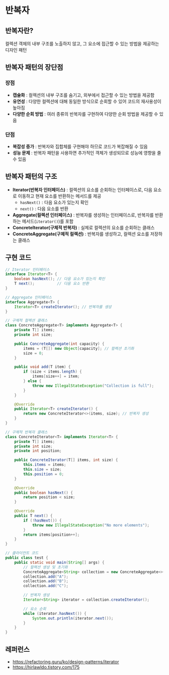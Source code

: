 # 반복자

## 반복자란?
컬렉션 객체의 내부 구조를 노출하지 않고, 그 요소에 접근할 수 있는 방법을 제공하는 디자인 패턴

## 반복자 패턴의 장단점
### 장점
- **캡슐화** : 컬렉션의 내부 구조를 숨기고, 외부에서 접근할 수 있는 방법을 제공함
- **유연성** : 다양한 컬렉션에 대해 동일한 방식으로 순회할 수 있어 코드의 재사용성이 높아짐
- **다양한 순회 방법** : 여러 종류의 반복자를 구현하여 다양한 순회 방법을 제공할 수 있음

### 단점
- **복잡성 증가** : 반복자와 집합체를 구현해야 하므로 코드가 복잡해질 수 있음
- **성능 문제** : 반복자 패턴을 사용하면 추가적인 객체가 생성되므로 성능에 영향을 줄 수 있음

## 반복자 패턴의 구조
- **Iterator(반복자 인터페이스)** : 컬렉션의 요소를 순회하는 인터페이스로, 다음 요소로 이동하고 현재 요소를 반환하는 메서드를 제공
  - `hasNext()` : 다음 요소가 있는지 확인
  - `next()` : 다음 요소를 반환
- **Aggregate(컬렉션 인터페이스)** : 반복자를 생성하는 인터페이스로, 반복자를 반환하는 메서드(`iterator()`)를 포함
- **ConcreteIterator(구체적 반복자)** : 실제로 컬렉션의 요소를 순회하는 클래스
- **ConcreteAggregate(구체적 컬렉션)** : 반복자를 생성하고, 컬렉션 요소를 저장하는 클래스

## 구현 코드
```java
// Iterator 인터페이스
interface Iterator<T> {
    boolean hasNext(); // 다음 요소가 있는지 확인
    T next();          // 다음 요소 반환
}

// Aggregate 인터페이스
interface Aggregate<T> {
    Iterator<T> createIterator(); // 반복자를 생성
}

// 구체적 컬렉션 클래스
class ConcreteAggregate<T> implements Aggregate<T> {
    private T[] items;
    private int size;

    public ConcreteAggregate(int capacity) {
        items = (T[]) new Object[capacity]; // 컬렉션 초기화
        size = 0;
    }

    public void add(T item) {
        if (size < items.length) {
            items[size++] = item;
        } else {
            throw new IllegalStateException("Collection is full");
        }
    }

    @Override
    public Iterator<T> createIterator() {
        return new ConcreteIterator<>(items, size); // 반복자 생성
    }
}

// 구체적 반복자 클래스
class ConcreteIterator<T> implements Iterator<T> {
    private T[] items;
    private int size;
    private int position;

    public ConcreteIterator(T[] items, int size) {
        this.items = items;
        this.size = size;
        this.position = 0;
    }

    @Override
    public boolean hasNext() {
        return position < size;
    }

    @Override
    public T next() {
        if (!hasNext()) {
            throw new IllegalStateException("No more elements");
        }
        return items[position++];
    }
}

// 클라이언트 코드
public class test {
    public static void main(String[] args) {
        // 컬렉션 생성 및 초기화
        ConcreteAggregate<String> collection = new ConcreteAggregate<>(5);
        collection.add("A");
        collection.add("B");
        collection.add("C");

        // 반복자 생성
        Iterator<String> iterator = collection.createIterator();

        // 요소 순회
        while (iterator.hasNext()) {
            System.out.println(iterator.next());
        }
    }
}

```

## 레퍼런스
- https://refactoring.guru/ko/design-patterns/iterator
- https://hirlawldo.tistory.com/175